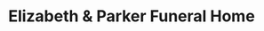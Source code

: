 ---
title: "Elizabeth & Parker Funeral Home"
url: /elizabeth/elizabeth-and-parker-funeral-home/
shop: funeral directors
---